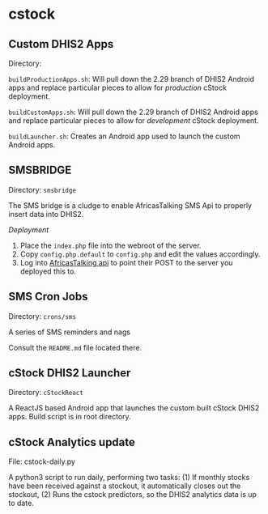 # cstock

## Custom DHIS2 Apps

Directory: ` `

`buildProductionApps.sh`: Will pull down the 2.29 branch of DHIS2 Android apps and replace particular pieces to allow for *production* cStock deployment.

`buildCustomApps.sh`: Will pull down the 2.29 branch of DHIS2 Android apps and replace particular pieces to allow for *development* cStock deployment.

`buildLauncher.sh`: Creates an Android app used to launch the custom Android apps.

## SMSBRIDGE

Directory: `smsbridge`

The SMS bridge is a cludge to enable AfricasTalking SMS Api to properly insert data into DHIS2.

*Deployment*

1. Place the `index.php` file into the webroot of the server.
1. Copy `config.php.default` to `config.php` and edit the values accordingly.
1. Log into [AfricasTalking api](https://account.africastalking.com/auth/login) to point their POST to the server you deployed this to.


## SMS Cron Jobs

Directory: `crons/sms`

A series of SMS reminders and nags

Consult the `README.md` file located there.

## cStock DHIS2 Launcher

Directory: `cStockReact`

A ReactJS based Android app that launches the custom built cStock DHIS2 apps.
Build script is in root directory.

## cStock Analytics update

File: cstock-daily.py

A python3 script to run daily, performing two tasks: (1) If monthly stocks have been received against a stockout, it automatically closes out the stockout, (2) Runs the cstock predictors, so the DHIS2 analytics data is up to date.
